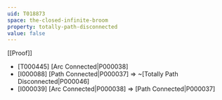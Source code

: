 ```yaml
---
uid: T018873
space: the-closed-infinite-broom
property: totally-path-disconnected
value: false
---
```

[[Proof]]

* [T000445] [Arc Connected|P000038]
* [I000088] [Path Connected|P000037] => ~[Totally Path Disconnected|P000046]
* [I000039] [Arc Connected|P000038] => [Path Connected|P000037]

